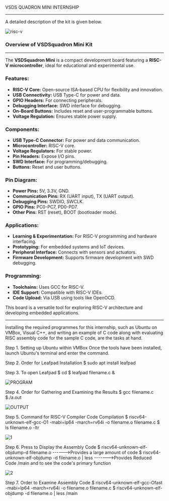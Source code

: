 VSDS QUADRON MINI INTERNSHIP
****************************
A detailed description of the kit is given below.
            
            
![risc-v](https://github.com/SIVASAMBAVI/VSDS-QUADRON-INTERN/assets/150532409/9ea472b3-b49a-42be-bad2-fc65c15ca07d)

### Overview of VSDSquadron Mini Kit
*************************************

The **VSDSquadron Mini** is a compact development board featuring a **RISC-V microcontroller**, ideal for educational and experimental use.

### Features:

- **RISC-V Core:** Open-source ISA-based CPU for flexibility and innovation.
- **USB Connectivity:** USB Type-C for power and data.
- **GPIO Headers:** For connecting peripherals.
- **Debugging Interface:** SWD interface for debugging.
- **On-Board Buttons:** Includes reset and user-programmable buttons.
- **Voltage Regulation:** Ensures stable power supply.

### Components:

- **USB Type-C Connector:** For power and data communication.
- **Microcontroller:** RISC-V core.
- **Voltage Regulators:** For stable power.
- **Pin Headers:** Expose I/O pins.
- **SWD Interface:** For programming/debugging.
- **Buttons:** Reset and user buttons.

### Pin Diagram:

- **Power Pins:** 5V, 3.3V, GND.
- **Communication Pins:** RX (UART input), TX (UART output).
- **Debugging Pins:** SWDIO, SWCLK.
- **GPIO Pins:** PC0-PC7, PD0-PD7.
- **Other Pins:** RST (reset), BOOT (bootloader mode).

### Applications:

- **Learning & Experimentation:** For RISC-V programming and hardware interfacing.
- **Prototyping:** For embedded systems and IoT devices.
- **Peripheral Interface:** Connects with sensors and actuators.
- **Firmware Development:** Supports firmware development with SWD debugging.

### Programming:

- **Toolchains:** Uses GCC for RISC-V.
- **IDE Support:** Compatible with RISC-V IDEs.
- **Code Upload:** Via USB using tools like OpenOCD.

This board is a versatile tool for exploring RISC-V architecture and developing embedded applications.

**************************************************************************************************************************************************************************************************************************

Installing the required programmes for this internship, such as Ubuntu on VMBox, Visual C++, and writing an example of C code along with evaluating RISC assembly code for the sample C code, are the tasks at hand.

Step 1. Setting up Ubuntu within VMBox
Once the tools have been installed, launch Ubuntu's terminal and enter the command.

Step 2. Order for Leafpad Installation
        $ sudo apt install leafpad
        
Step 3. To open Leafpad
        $ cd 
        $ leafpad filename.c &
        
        
![PROGRAM](https://github.com/SIVASAMBAVI/VSDS-QUADRON-INTERN/assets/150532409/7cdc08c8-5e9f-4b92-a68d-8a3651c9ca35) 


Step 4. Order for Gathering and Examining the Results
        $ gcc filename.c
        $./a.out

        
![OUTPUT](https://github.com/SIVASAMBAVI/VSDS-QUADRON-INTERN/assets/150532409/3e8c9962-a4c8-44a9-a396-a4f84235fe9d) 



Step 5. Command for RISC-V Compiler Code Compilation
        $ riscv64-unknown-elf-gcc-O1 -mabi=lp64 -march=rv64i -o filename.o filename.c 
        $ ls filename.o -ltr

        
![1](https://github.com/SIVASAMBAVI/VSDS-QUADRON-INTERN/assets/150532409/948a3682-e196-4ba5-9e72-dc4593979ccd)


Step 6. Press to Display the Assembly Code
        $ riscv64-unknown-elf-objdump-d filename.o ------>Provides a large amount of code
        $ riscv64-unknown-elf-objdump -d filename.o | less ------->Provides Reduced Code /main and to see the code's primary function

        
![2](https://github.com/SIVASAMBAVI/VSDS-QUADRON-INTERN/assets/150532409/1c574c97-64af-477e-8a06-e944a45afca0) 



Step 7. Order to Examine Assembly Code
        $ riscv64-unknown-elf-gcc-Ofast -mabi=lp64 -march=rv64i -o filename.o filename.c 
        $ riscv64-unknown-elf-objdump -d filename.o | less /main 





           
           
